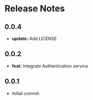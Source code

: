 # Release Notes

## 0.0.4

* **update:** Add LICENSE

## 0.0.2

* **feat:** Integrate Authentication service

## 0.0.1

* Initial commit.
